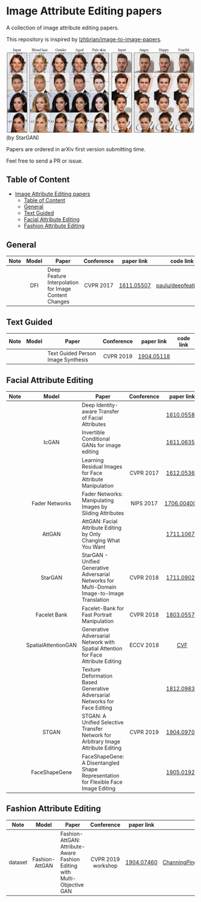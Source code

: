 # Image Attribute Editing papers

A collection of image attribute editing papers.

This repository is inspired by [lzhbrian/image-to-image-papers](https://github.com/lzhbrian/image-to-image-papers).

![](img/stargan.jpg) (by StarGAN)

Papers are ordered in arXiv first version submitting time.

Feel free to send a PR or issue.

## Table of Content
- [Image Attribute Editing papers](#image-attribute-editing-papers)
  - [Table of Content](#table-of-content)
  - [General](#general)
  - [Text Guided](#text-guided)
  - [Facial Attribute Editing](#facial-attribute-editing)
  - [Fashion Attribute Editing](#fashion-attribute-editing)

## General
|  Note  |   Model    | Paper   |   Conference | paper link | code link |
| :-----:| :-------:| --------------|  :----: | :----: | :----: |
| | DFI | Deep Feature Interpolation for Image Content Changes | CVPR 2017 | [1611.05507](https://arxiv.org/abs/1611.05507) | [paulu/deepfeatinterp](https://github.com/paulu/deepfeatinterp) |

## Text Guided
|  Note  |   Model    | Paper   |   Conference | paper link | code link |
| :-----:| :-------:| --------------|  :----: | :----: | :----: |
| | | Text Guided Person Image Synthesis | CVPR 2019 | [1904.05118](https://arxiv.org/abs/1904.05118) | []()

## Facial Attribute Editing

|  Note  |   Model    | Paper   |   Conference | paper link | code link |
| :-----:| :-------:| --------------|  :---: | :---: | :---: |
|        |          | Deep Identity-aware Transfer of Facial Attributes |  | [1610.05586](https://arxiv.org/abs/1610.05586v2) |
|  | IcGAN | Invertible Conditional GANs for image editing |  | [1611.06355](https://arxiv.org/abs/1611.06355v1) | [Guim3/IcGAN](https://github.com/Guim3/IcGAN)
| |  | Learning Residual Images for Face Attribute Manipulation | CVPR 2017 | [1612.05363](https://arxiv.org/abs/1612.05363) | [MingtaoGuo/Learning-Residual-Images-for-Face-Attribute-Manipulation](https://github.com/MingtaoGuo/Learning-Residual-Images-for-Face-Attribute-Manipulation)
| | Fader Networks | Fader Networks: Manipulating Images by Sliding Attributes | NIPS 2017 | [1706.004009](https://arxiv.org/abs/1706.00409) | [facebookresearch/FaderNetworks](https://github.com/facebookresearch/FaderNetworks)
|        | AttGAN | AttGAN: Facial Attribute Editing by Only Changing What You Want |  | [1711.10678](https://arxiv.org/abs/1711.10678) | [LynnHo/AttGAN-Tensorflow](https://github.com/LynnHo/AttGAN-Tensorflow) [elvisyjlin/AttGAN-PyTorch](https://github.com/elvisyjlin/AttGAN-PyTorch)
| | StarGAN | StarGAN - Unified Generative Adversarial Networks for Multi-Domain Image-to-Image Translation | CVPR 2018 | [1711.09020](https://arxiv.org/abs/1711.09020) | [yunjey/stargan](https://github.com/yunjey/stargan) | 
| | Facelet Bank | Facelet-Bank for Fast Portrait Manipulation | CVPR 2018 | [1803.05576](https://arxiv.org/abs/1803.05576) | [yingcong/Facelet_Bank](yingcong/Facelet_Bank)
| | SpatialAttentionGAN | Generative Adversarial Network with Spatial Attention for Face Attribute Editing | ECCV 2018 | [CVF](http://openaccess.thecvf.com/content_ECCV_2018/papers/Gang_Zhang_Generative_Adversarial_Network_ECCV_2018_paper.pdf) | [elvisyjlin/SpatialAttentionGAN](https://github.com/elvisyjlin/SpatialAttentionGAN) |
|   |   | Texture Deformation Based Generative Adversarial Networks for Face Editing | | [1812.09832](https://arxiv.org/abs/1812.09832) | |
| | STGAN | STGAN: A Unified Selective Transfer Network for Arbitrary Image Attribute Editing | CVPR 2019 | [1904.09709](http://arxiv.org/abs/1904.09709) | [csmliu/STGAN](https://github.com/csmliu/STGAN) |
| | FaceShapeGene | FaceShapeGene: A Disentangled Shape Representation for Flexible Face Image Editing |  | [1905.01920](https://arxiv.org/abs/1905.01920) | |


## Fashion Attribute Editing
|  Note  |   Model    | Paper   |   Conference | paper link | code link |
| :-----:| :-------:| --------------|  :---: | :---: | :---: |
| dataset | Fashion-AttGAN | Fashion-AttGAN: Attribute-Aware Fashion Editing with Multi-Objective GAN | CVPR 2019 workshop | [1904.07460](https://arxiv.org/abs/1904.07460v2) | [ChanningPing/Fashion_Attribute_Editing](https://github.com/ChanningPing/Fashion_Attribute_Editing) |

